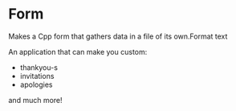 # Form

Makes a Cpp form that gathers data in a file of its own.Format text

An application that can make you custom:
- thankyou-s
- invitations
- apologies

and much more!
